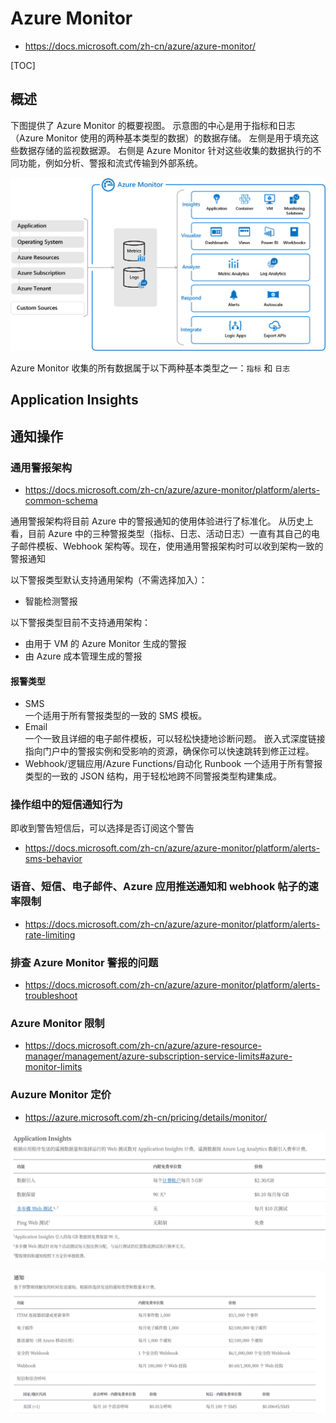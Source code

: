 # Azure Monitor

- <https://docs.microsoft.com/zh-cn/azure/azure-monitor/>

[TOC]

## 概述

下图提供了 Azure Monitor 的概要视图。 示意图的中心是用于指标和日志（Azure Monitor 使用的两种基本类型的数据）的数据存储。 左侧是用于填充这些数据存储的监视数据源。 右侧是 Azure Monitor 针对这些收集的数据执行的不同功能，例如分析、警报和流式传输到外部系统。

![overview](./_images/overview.png)

Azure Monitor 收集的所有数据属于以下两种基本类型之一：`指标` 和 `日志`

## Application Insights

## 通知操作

### 通用警报架构

- <https://docs.microsoft.com/zh-cn/azure/azure-monitor/platform/alerts-common-schema>

通用警报架构将目前 Azure 中的警报通知的使用体验进行了标准化。 从历史上看，目前 Azure 中的三种警报类型（指标、日志、活动日志）一直有其自己的电子邮件模板、Webhook 架构等。现在，使用通用警报架构时可以收到架构一致的警报通知

以下警报类型默认支持通用架构（不需选择加入）：

- 智能检测警报

以下警报类型目前不支持通用架构：

- 由用于 VM 的 Azure Monitor 生成的警报
- 由 Azure 成本管理生成的警报

#### 报警类型

- SMS  
  一个适用于所有警报类型的一致的 SMS 模板。
- Email  
  一个一致且详细的电子邮件模板，可以轻松快捷地诊断问题。 嵌入式深度链接指向门户中的警报实例和受影响的资源，确保你可以快速跳转到修正过程。
- Webhook/逻辑应用/Azure Functions/自动化 Runbook
  一个适用于所有警报类型的一致的 JSON 结构，用于轻松地跨不同警报类型构建集成。

### 操作组中的短信通知行为

即收到警告短信后，可以选择是否订阅这个警告

- <https://docs.microsoft.com/zh-cn/azure/azure-monitor/platform/alerts-sms-behavior>

### 语音、短信、电子邮件、Azure 应用推送通知和 webhook 帖子的速率限制

- <https://docs.microsoft.com/zh-cn/azure/azure-monitor/platform/alerts-rate-limiting>
  
### 排查 Azure Monitor 警报的问题

- <https://docs.microsoft.com/zh-cn/azure/azure-monitor/platform/alerts-troubleshoot>

### Azure Monitor 限制

- <https://docs.microsoft.com/zh-cn/azure/azure-resource-manager/management/azure-subscription-service-limits#azure-monitor-limits>

### Auzure Monitor 定价

- <https://azure.microsoft.com/zh-cn/pricing/details/monitor/>

![applicationinsight-price](./_images/applicationinsight-price.png)

![notifaction-price](./_images/notifaction-price.png)

